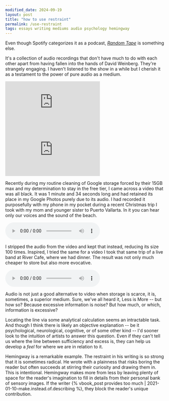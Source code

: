 ```yaml
---
modified_date: 2024-09-19
layout: post
title: "how to use restraint"
permalink: /use-restraint
tags: essays writing mediums audio psychology hemingway
---
```


Even though Spotify categorizes it as a podcast, [_Random Tape_](https://open.spotify.com/show/6YZiV6je3CH8KWk1TcO8tL?si=306eaafdfacf4135) is something else.
<!--more-->
It's a collection of audio recordings that don't have much to do with each other apart from having fallen into the hands of David Weinberg.
They're strangely engaging.
I haven't listened to the show in a while but I cherish it as a testament to the power of pure audio as a medium.

<div id="use-restraint-iframes">
    <iframe src="https://open.spotify.com/embed/episode/5VRm0WCkq5jyZKAJwQ2Ak7?utm_source=generator&theme=0" frameBorder="0" allowfullscreen="" allow="autoplay; clipboard-write; encrypted-media; fullscreen; picture-in-picture" loading="lazy"></iframe>
    <iframe src="https://open.spotify.com/embed/episode/6DMi5pfmhczWFjimkBDHsW?utm_source=generator" frameBorder="0" allowfullscreen="" allow="autoplay; clipboard-write; encrypted-media; fullscreen; picture-in-picture" loading="lazy"></iframe>
</div>

Recently during my routine cleaning of Google storage forced by their 15GB max and my determination to stay in the free tier, I came across a video that was all black.
It was 1 minute and 34 seconds long and had retained its place in my Google Photos purely due to its audio.
I had recorded it purposefully with my phone in my pocket during a recent Christmas trip I took with my mom and younger sister to Puerto Vallarta.
In it you can hear only our voices and the sound of the beach.

<div class="audio-container">
    <audio controls>
    <source src="assets/momRecording.puertoVallarta.xmas2021.m4a" type="audio/mpeg">
    Your browser does not support the audio element.
    </audio>
</div>

I stripped the audio from the video and kept that instead, reducing its size 100 times.
Inspired, I tried the same for a video I took that same trip of a live band at River Cafe, where we had dinner.
The result was not only much cheaper to store but also more evocative.

<div class="audio-container">
    <audio controls>
    <source src="assets/riverCafe.puertoVallarta.xmas2021.m4a" type="audio/mpeg">
    Your browser does not support the audio element.
    </audio>
</div>

Audio is not just a good alternative to video when storage is scarce, it is, sometimes, a superior medium.
Sure, we've all heard it, Less is More -- but how so?
Because excessive information is noise?
But how much, or which, information is excessive?

Locating the line via some analytical calculation seems an intractable task.
And though I think there is likely an objective explanation -- be it psychological, neurological, cognitive, or of some other kind -- I'd sooner look to the intuition of artists to answer this question.
Even if they can't tell us where the line between sufficiency and excess is, they can help us develop a _feel_ for where we are in relation to it.

Hemingway is a remarkable example.
The restraint in his writing is so strong that it is sometimes radical.
He wrote with a plainness that risks boring the reader but often succeeds at stirring their curiosity and drawing them in.
This is intentional.
Hemingway makes more from less by leaving plenty of space for the reader's imagination to fill in details from their personal bank of sensory images.
If the writer {% vbook_post provides too much | 2021-01-10-make.instead.of.describing %}, they block the reader's unique contribution.